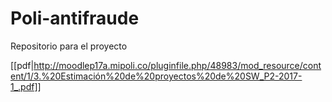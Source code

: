 # Poli-antifraude
Repositorio para el proyecto

[[pdf|http://moodlep17a.mipoli.co/pluginfile.php/48983/mod_resource/content/1/3.%20Estimación%20de%20proyectos%20de%20SW_P2-2017-1_.pdf]]
